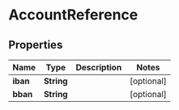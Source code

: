 
# AccountReference

## Properties
Name | Type | Description | Notes
------------ | ------------- | ------------- | -------------
**iban** | **String** |  |  [optional]
**bban** | **String** |  |  [optional]



